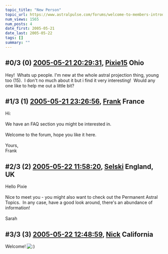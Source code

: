 ```yaml
---
topic_title: "New Person"
topic_url: https://www.astralpulse.com/forums/welcome-to-members-introductions!/new-person
num_views: 1565
num_posts: 4
date_first: 2005-05-21
date_last: 2005-05-22
tags: []
summary: ""
---
```


## \#0/3 (0) [2005-05-21 20:29:31](https://www.astralpulse.com/forums/index.php?msg=163708), [Pixie15](https://www.astralpulse.com/forums/profile/?u=9082) Ohio ##
<section>
Hey!  Whats up people. I'm new at the whole astral projection thing, young too (15).  I don't no much about it but i find it very interesting!  Would any one like to help me out a little bit?
</section>

## \#1/3 (1) [2005-05-21 23:26:56](https://www.astralpulse.com/forums/index.php?msg=163718), [Frank](https://www.astralpulse.com/forums/profile/?u=359) France ##
<section>
Hi:
<br>
<br>
We have an FAQ section you might be interested in.
<br>
<br>
Welcome to the forum, hope you like it here.
<br>
<br>
Yours,
<br>
Frank
</section>

## \#2/3 (2) [2005-05-22 11:58:20](https://www.astralpulse.com/forums/index.php?msg=163755), [Selski](https://www.astralpulse.com/forums/profile/?u=6012) England, UK ##
<section>
Hello Pixie
<br>
<br>
Nice to meet you - you might also want to check out the Permanent Astral Topics.  In any case, have a good look around, there's an abundance of information!
<br>
<br>
Sarah
</section>

## \#3/3 (3) [2005-05-22 12:48:59](https://www.astralpulse.com/forums/index.php?msg=163771), [Nick](https://www.astralpulse.com/forums/profile/?u=2080) California ##
<section>
Welcome!
<img alt=":)" class="smiley" src="https://www.astralpulse.com/forums/Smileys/fugue/smiley.png" title="Smiley"/>
</section>